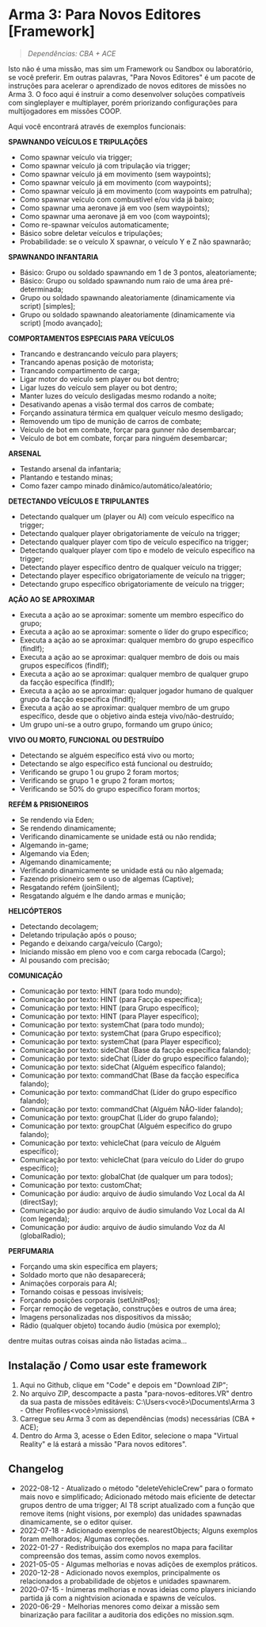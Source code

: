 # Arma 3: Para Novos Editores [Framework]
>*Dependências: CBA + ACE*

Isto não é uma missão, mas sim um Framework ou Sandbox ou laboratório, se você preferir. Em outras palavras, "Para Novos Editores" é um pacote de instruções para acelerar o aprendizado de novos editores de missões no Arma 3. O foco aqui é instruir a como desenvolver soluções compatíveis com singleplayer e multiplayer, porém priorizando configurações para multijogadores em missões COOP.

Aqui você encontrará através de exemplos funcionais:

**SPAWNANDO VEÍCULOS E TRIPULAÇÕES**

- Como spawnar veículo via trigger;
- Como spawnar veículo já com tripulação via trigger;
- Como spawnar veículo já em movimento (sem waypoints);
- Como spawnar veículo já em movimento (com waypoints);
- Como spawnar veículo já em movimento (com waypoints em patrulha);
- Como spawnar veículo com combustível e/ou vida já baixo;
- Como spawnar uma aeronave já em voo (sem waypoints);
- Como spawnar uma aeronave já em voo (com waypoints);
- Como re-spawnar veículos automaticamente;
- Básico sobre deletar veículos e tripulações;
- Probabilidade: se o veículo X spawnar, o veículo Y e Z não spawnarão;

**SPAWNANDO INFANTARIA**

- Básico: Grupo ou soldado spawnando em 1 de 3 pontos, aleatoriamente;
- Básico: Grupo ou soldado spawnando num raio de uma área pré-determinada;
- Grupo ou soldado spawnando aleatoriamente (dinamicamente via script) [simples];
- Grupo ou soldado spawnando aleatoriamente (dinamicamente via script) [modo avançado];

**COMPORTAMENTOS ESPECIAIS PARA VEÍCULOS**

- Trancando e destrancando veículo para players;
- Trancando apenas posição de motorista;
- Trancando compartimento de carga;
- Ligar motor do veículo sem player ou bot dentro;
- Ligar luzes do veículo sem player ou bot dentro;
- Manter luzes do veículo desligadas mesmo rodando a noite;
- Desativando apenas a visão termal dos carros de combate;
- Forçando assinatura térmica em qualquer veículo mesmo desligado;
- Removendo um tipo de munição de carros de combate;
- Veículo de bot em combate, forçar para gunner não desembarcar;
- Veículo de bot em combate, forçar para ninguém desembarcar;
 
**ARSENAL**

- Testando arsenal da infantaria;
- Plantando e testando minas;
- Como fazer campo minado dinâmico/automático/aleatório;

**DETECTANDO VEÍCULOS E TRIPULANTES**

- Detectando qualquer um (player ou AI) com veículo específico na trigger;
- Detectando qualquer player obrigatoriamente de veículo na trigger;
- Detectando qualquer player com tipo de veículo específico na trigger;
- Detectando qualquer player com tipo e modelo de veículo especifico na trigger;
- Detectando player específico dentro de qualquer veículo na trigger;
- Detectando player específico obrigatoriamente de veículo na trigger; 
- Detectando grupo específico obrigatoriamente de veículo na trigger;

**AÇÃO AO SE APROXIMAR**

- Executa a ação ao se aproximar: somente um membro específico do grupo;
- Executa a ação ao se aproximar: somente o líder do grupo específico;
- Executa a ação ao se aproximar: qualquer membro do grupo específico (findIf);
- Executa a ação ao se aproximar: qualquer membro de dois ou mais grupos específicos (findIf);
- Executa a ação ao se aproximar: qualquer membro de qualquer grupo da facção específica (findIf);
- Executa a ação ao se aproximar: qualquer jogador humano de qualquer grupo da facção específica (findIf);
- Executa a ação ao se aproximar: qualquer membro de um grupo específico, desde que o objetivo ainda esteja vivo/não-destruído;
- Um grupo uni-se a outro grupo, formando um grupo único;

**VIVO OU MORTO, FUNCIONAL OU DESTRUÍDO**

- Detectando se alguém específico está vivo ou morto;
- Detectando se algo específico está funcional ou destruído;
- Verificando se grupo 1 ou grupo 2 foram mortos;
- Verificando se grupo 1 e grupo 2 foram mortos;
- Verificando se 50% do grupo específico foram mortos;

**REFÉM & PRISIONEIROS**

- Se rendendo via Eden;
- Se rendendo dinamicamente;
- Verificando dinamicamente se unidade está ou não rendida;
- Algemando in-game;
- Algemando via Eden;
- Algemando dinamicamente;
- Verificando dinamicamente se unidade está ou não algemada;
- Fazendo prisioneiro sem o uso de algemas (Captive);
- Resgatando refém (joinSilent);
- Resgatando alguém e lhe dando armas e munição;

**HELICÓPTEROS**

- Detectando decolagem;
- Deletando tripulação após o pouso;
- Pegando e deixando carga/veículo (Cargo);
- Iniciando missão em pleno voo e com carga rebocada (Cargo);
- AI pousando com precisão;

**COMUNICAÇÃO**

- Comunicação por texto: HINT (para todo mundo);
- Comunicação por texto: HINT (para Facção específica);
- Comunicação por texto: HINT (para Grupo específico);
- Comunicação por texto: HINT (para Player específico);
- Comunicação por texto: systemChat (para todo mundo);
- Comunicação por texto: systemChat (para Grupo específico);
- Comunicação por texto: systemChat (para Player específico);
- Comunicação por texto: sideChat (Base da facção específica falando);
- Comunicação por texto: sideChat (Líder do grupo específico falando);
- Comunicação por texto: sideChat (Alguém específico falando);
- Comunicação por texto: commandChat (Base da facção específica falando);
- Comunicação por texto: commandChat (Líder do grupo específico falando);
- Comunicação por texto: commandChat (Alguém NÃO-líder falando);
- Comunicação por texto: groupChat (Líder do grupo falando);
- Comunicação por texto: groupChat (Alguém específico do grupo falando);
- Comunicação por texto: vehicleChat (para veículo de Alguém específico);
- Comunicação por texto: vehicleChat (para veículo do Líder do grupo específico);
- Comunicação por texto: globalChat (de qualquer um para todos);
- Comunicação por texto: customChat;
- Comunicação por áudio: arquivo de áudio simulando Voz Local da AI (directSay);
- Comunicação por áudio: arquivo de áudio simulando Voz Local da AI (com legenda);
- Comunicação por áudio: arquivo de áudio simulando Voz da AI (globalRadio);

**PERFUMARIA**

- Forçando uma skin específica em players;
- Soldado morto que não desaparecerá;
- Animações corporais para AI;
- Tornando coisas e pessoas invisíveis;
- Forçando posições corporais (setUnitPos);
- Forçar remoção de vegetação, construções e outros de uma área;
- Imagens personalizadas nos dispositivos da missão;
- Rádio (qualquer objeto) tocando áudio (música por exemplo);

dentre muitas outras coisas ainda não listadas acima...

## Instalação / Como usar este framework

1) Aqui no Github, clique em "Code" e depois em "Download ZIP";
2) No arquivo ZIP, descompacte a pasta "para-novos-editores.VR" dentro da sua pasta de missões editáveis: C:\Users\<você>\Documents\Arma 3 - Other Profiles\<você>\missions\
3) Carregue seu Arma 3 com as dependências (mods) necessárias (CBA + ACE);
4) Dentro do Arma 3, acesse o Eden Editor, selecione o mapa "Virtual Reality" e lá estará a missão "Para novos editores".

## Changelog

- 2022-08-12 - Atualizado o método "deleteVehicleCrew" para o formato mais novo e simplificado; Adicionado método mais eficiente de detectar grupos dentro de uma trigger; AI T8 script atualizado com a função que remove items (night visions, por exemplo) das unidades spawnadas dinamicamente, se o editor quiser.
- 2022-07-18 - Adicionado exemplos de nearestObjects; Alguns exemplos foram melhorados; Algumas correções.
- 2022-01-27 - Redistribuição dos exemplos no mapa para facilitar compreensão dos temas, assim como novos exemplos.
- 2021-05-05 - Algumas melhorias e novas adições de exemplos práticos.
- 2020-12-28 - Adicionado novos exemplos, principalmente os relacionados a probabilidade de objetos e unidades spawnarem.
- 2020-07-15 - Inúmeras melhorias e novas ideias como players iniciando partida já com a nightvision acionada e spawns de veículos.
- 2020-06-29 - Melhorias menores como deixar a missão sem binarização para facilitar a auditoria dos edições no mission.sqm.
